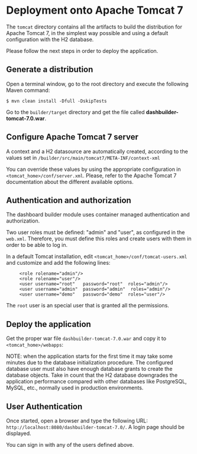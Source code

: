 Deployment onto Apache Tomcat 7
==========================

The <code>tomcat</code> directory contains all the artifacts to build the distribution for Apache Tomcat 7, in the
simplest way possible and using a default configuration with the H2 database.

Please follow the next steps in order to deploy the application.

Generate a distribution
---------------------------

Open a terminal window, go to the root directory and execute the following Maven command:

    $ mvn clean install -Dfull -DskipTests

Go to the <code>builder/target</code> directory and get the file called **dashbuilder-tomcat-7.0.war**.

Configure Apache Tomcat 7 server
--------------------------------

A context and a H2 datasource are automatically created, according to the values set in <code>/builder/src/main/tomcat7/META-INF/context-xml</code>

You can override these values by using the appropriate configuration in <code><tomcat_home>/conf/server.xml</code>. Please, refer to
the Apache Tomcat 7 documentation about the different available options.

Authentication and authorization
---------------------------------

The dashboard builder module uses container managed authentication and authorization.

Two user roles must be defined: "admin" and "user", as configured in the <code>web.xml</code>. Therefore, you must define this roles and create
users with them in order to be able to log in.

In a default Tomcat installation, edit <code><tomcat_home>/conf/tomcat-users.xml</code> and customize and add the following lines:

         <role rolename="admin"/>
         <role rolename="user"/>
         <user username="root"   password="root"  roles="admin"/>
         <user username="admin"  password="admin"  roles="admin"/>
         <user username="demo"   password="demo"  roles="user"/>

The <code>root</code> user is an special user that is granted all the permissions.

Deploy the application
--------------------------
Get the proper war file <code>dashbuilder-tomcat-7.0.war</code> and copy it to <code><tomcat_home>/webapps</code>:

NOTE: when the application starts for the first time it may take some minutes due to the database initialization procedure.
The configured database user must also have enough database grants to create the database objects.
Take in count that the H2 database downgrades the application performance compared with other databases like PostgreSQL,
MySQL, etc., normally used in production environments.

User Authentication
--------------------------

Once started, open a browser and type the following URL:
<code>http://localhost:8080/dashbuilder-tomcat-7.0/</code>. A login page should be displayed.

You can sign in with any of the users defined above.

